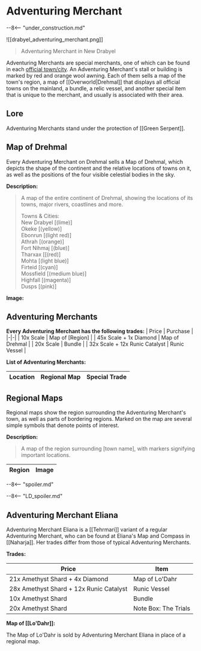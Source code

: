 # Adventuring Merchant

--8<-- "under_construction.md"

![[drabyel_adventuring_merchant.png]]
> Adventuring Merchant in New Drabyel

Adventuring Merchants are special merchants, one of which can be found in each [official town/city](/World/Drehmal/Official_Towns/). An Adventuring Merchant's stall or building is marked by red and orange wool awning. Each of them sells a map of the town's region, a map of [[Overworld|Drehmal]] that displays all official towns on the mainland, a bundle, a relic vessel, and another special item that is unique to the merchant, and usually is associated with their area.

## Lore

Adventuring Merchants stand under the protection of [[Green Serpent]].

## Map of Drehmal

Every Adventuring Merchant on Drehmal sells a Map of Drehmal, which depicts the shape of the continent and the relative locations of towns on it, as well as the positions of the four visible celestial bodies in the sky.

**Description:**

> A map of the entire continent of Drehmal, showing the locations of its towns, major rivers, coastlines and more.
>
> Towns & Cities:<br>
> New Drabyel [(lime)]<br>
> Okeke [(yellow)]<br>
> Ebonrun [(light red)]<br>
> Athrah [(orange)]<br>
> Fort Nihmaj [(blue)]<br>
> Tharxax [[(red)]<br>
> Mohta [(light blue)]<br>
> Firteid [(cyan)]<br>
> Mossfield [(medium blue)]<br>
> Highfall [(magenta)]<br>
> Dusps [(pink)]

**Image:**

## Adventuring Merchants

**Every Adventuring Merchant has the following trades:**
| Price | Purchase |
|-|-|
| 10x Scale | Map of [Region] |
| 45x Scale + 1x Diamond | Map of Drehmal |
| 20x Scale | Bundle |
| 32x Scale + 12x Runic Catalyst | Runic Vessel |

**List of Adventuring Merchants:**

| Location | Regional Map | Special Trade |
|-|-|-|

## Regional Maps

Regional maps show the region surrounding the Adventuring Merchant's town, as well as parts of bordering regions. Marked on the map are several simple symbols that denote points of interest.

**Description:**
>A map of the region surrounding [town name], with markers signifying important locations.

| Region | Image |
|-|-|


--8<-- "spoiler.md"

--8<-- "LD_spoiler.md"

## Adventuring Merchant Eliana 

Adventuring Merchant Eliana is a [[Tehrmari]] variant of a regular Adventuring Merchant, who can be found at Eliana's Map and Compass in [[Naharja]]. Her trades differ from those of typical Adventuring Merchants.

**Trades:**

| Price | Item |
|-|-|
| 21x Amethyst Shard + 4x Diamond | Map of Lo'Dahr |
| 28x Amethyst Shard + 12x Runic Catalyst | Runic Vessel |
| 10x Amethyst Shard | Bundle |
| 20x Amethyst Shard | Note Box: The Trials |

**Map of [[Lo'Dahr]]:**

The Map of Lo'Dahr is sold by Adventuring Merchant Eliana in place of a regional map.

